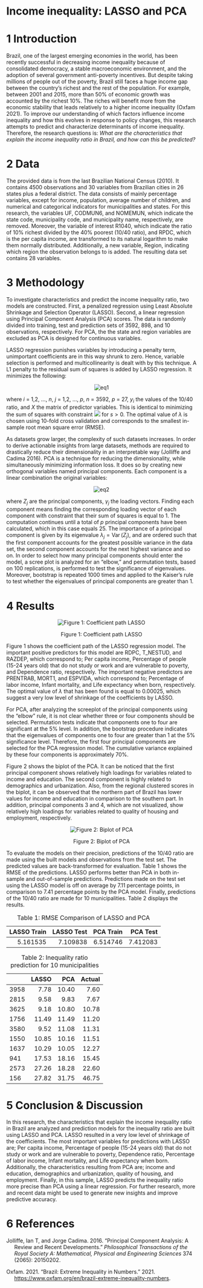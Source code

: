 # Income inequality: LASSO and PCA

# 1 Introduction

Brazil, one of the largest emerging economies in the world, has been
recently successful in decreasing income inequality because of
consolidated democracy, a stable macroeconomic environment, and the
adoption of several government anti-poverty incentives. But despite
taking millions of people out of the poverty, Brazil still faces a huge
income gap between the country’s richest and the rest of the population.
For example, between 2001 and 2015, more than 50% of economic growth was
accounted by the richest 10%. The riches will benefit more from the
economic stability that leads relatively to a higher income inequality
(Oxfam 2021). To improve our understanding of which factors influence
income inequality and how this evolves in response to policy changes,
this research attempts to predict and characterize determinants of
income inequality. Therefore, the research questions is: *What are the
characteristics that explain the income inequality ratio in Brazil, and
how can this be predicted?*

# 2 Data

The provided data is from the last Brazilian National Census (2010). It
contains 4500 observations and 30 variables from Brazilian cities in 26
states plus a federal district. The data consists of mainly percentage
variables, except for income, population, average number of children,
and numerical and categorical indicators for municipalities and states.
For this research, the variables UF, CODMUN6, and NOMEMUN, which
indicate the state code, municipality code, and municipality name,
respectively, are removed. Moreover, the variable of interest R1040,
which indicate the ratio of 10% richest divided by the 40% poorest
(10/40 ratio), and RPDC, which is the per capita income, are transformed
to its natural logarithm to make them normally distributed.
Additionally, a new variable, Region, indicating which region the
observation belongs to is added. The resulting data set contains 28
variables.

# 3 Methodology

To investigate characteristics and predict the income inequality ratio,
two models are constructed. First, a penalized regression using Least
Absolute Shrinkage and Selection Operator (LASSO). Second, a linear
regression using Principal Component Analysis (PCA) scores. The data is
randomly divided into training, test and prediction sets of 3592, 898,
and 10 observations, respectively. For PCA, the the state and region
variables are excluded as PCA is designed for continuous variables.

LASSO regression punishes variables by introducing a penalty term,
unimportant coefficients are in this way shrunk to zero. Hence, variable
selection is performed and multicollinearity is dealt with by this
technique. A L1 penalty to the residual sum of squares is added by LASSO
regression. It minimizes the following:

<div class="figure" style="text-align: center">

<img src="brazilconsensus_files/figure-markdown_github/lassonotat.gif" alt="eq1"  />

</div>

where *i* = 1,2, …, *n*, *j* = 1,2, …, *p*, *n* = 3592, *p* = 27,
*y*<sub>*i*</sub> the values of the 10/40 ratio, and *X* the matrix of
predictor variables. This is identical to minimizing the sum of squares
with constraint <img src="brazilconsensus_files/figure-markdown_github/constraint.gif"/> 
for *s* \> 0. The optimal value of *λ* is chosen using 10-fold cross
validation and corresponds to the smallest in-sample root mean square
error (RMSE).

As datasets grow larger, the complexity of such datasets increases. In
order to derive actionable insights from large datasets, methods are
required to drastically reduce their dimensionality in an interpretable
way (Jolliffe and Cadima 2016). PCA is a technique for reducing the
dimensionality, while simultaneously minimizing information loss. It
does so by creating new orthogonal variables named principal components.
Each component is a linear combination the original variables:

<div class="figure" style="text-align: center">

 <img src="brazilconsensus_files/figure-markdown_github/Zj.gif" alt="eq2"  />

</div>

where *Z*<sub>*j*</sub> are the principal components, *γ*<sub>*j*</sub>
the loading vectors. Finding each component means finding the
corresponding loading vector of each component with constraint that
their sum of squares is equal to 1. The computation continues until a
total of *p* principal components have been calculated, which in this
case equals 25. The importance of a principal component is given by its
eigenvalue *λ*<sub>*j*</sub> = Var (*Z*<sub>*j*</sub>), and are ordered
such that the first component accounts for the greatest possible
variance in the data set, the second component accounts for the next
highest variance and so on. In order to select how many principal
components should enter the model, a scree plot is analyzed for an
“elbow,” and permutation tests, based on 100 replications, is performed
to test the significance of eigenvalues. Moreover, bootstrap is repeated
1000 times and applied to the Kaiser’s rule to test whether the
eigenvalues of principal components are greater than 1.

# 4 Results

<div class="figure" style="text-align: center">

<img src="brazilconsensus_files/figure-markdown_github/lasso-1.png" alt="Figure 1: Coefficient path LASSO"  />
<p class="caption">
Figure 1: Coefficient path LASSO
</p>

</div>

Figure 1 shows the coefficient path of the LASSO regression model. The
important positive predictors for this model are RDPC, T_NESTUD, and
RAZDEP, which correspond to; Per capita income, Percentage of people
(15-24 years old) that do not study or work and are vulnerable to
poverty, and Dependence ratio, respectively. The important negative
predictors are PRENTRAB, MORT1, and ESPVIDA, which correspond to;
Percentage of labor income, Infant mortality, and Life expectancy when
born, respectively. The optimal value of *λ* that has been found is
equal to 0.00025, which suggest a very low level of shrinkage of the
coefficients by LASSO.

For PCA, after analyzing the screeplot of the principal components using
the “elbow” rule, it is not clear whether three or four components
should be selected. Permutation tests indicate that components one to
four are significant at the 5% level. In addition, the bootstrap
procedure indicates that the eigenvalues of components one to four are
greater than 1 at the 5% significance level. Therefore, the first four
principal components are selected for the PCA regression model. The
cumulative variance explained by these four components is approximately
70%.

Figure 2 shows the biplot of the PCA. It can be noticed that the first
principal component shows relatively high loadings for variables related
to income and education. The second component is highly related to
demographics and urbanization. Also, from the regional clustered scores
in the biplot, it can be observed that the northern part of Brazil has
lower values for income and education in comparison to the southern
part. In addition, principal components 3 and 4, which are not
visualized, show relatively high loadings for variables related to
quality of housing and employment, respectively.

<div class="figure" style="text-align: center">

<img src="brazilconsensus_files/figure-markdown_github/biplot-1.png" alt="Figure 2: Biplot of PCA"  />
<p class="caption">
Figure 2: Biplot of PCA
</p>

</div>

To evaluate the models on their precision, predictions of the 10/40
ratio are made using the built models and observations from the test
set. The predicted values are back-transformed for evaluation. Table 1
shows the RMSE of the predictions. LASSO performs better than PCA in
both in-sample and out-of-sample predictions. Predictions made on the
test set using the LASSO model is off on average by 7.11 percentage
points, in comparison to 7.41 percentage points by the PCA model.
Finally, predictions of the 10/40 ratio are made for 10 municipalities.
Table 2 displays the results.

<table class="table" style="margin-left: auto; margin-right: auto;">
<caption>
Table 1: RMSE Comparison of LASSO and PCA
</caption>
<thead>
<tr>
<th style="text-align:right;">
LASSO Train
</th>
<th style="text-align:right;">
LASSO Test
</th>
<th style="text-align:right;">
PCA Train
</th>
<th style="text-align:right;">
PCA Test
</th>
</tr>
</thead>
<tbody>
<tr>
<td style="text-align:right;">
5.161535
</td>
<td style="text-align:right;">
7.109838
</td>
<td style="text-align:right;">
6.514746
</td>
<td style="text-align:right;">
7.412083
</td>
</tr>
</tbody>
</table>
<table class="table" style="margin-left: auto; margin-right: auto;">
<caption>
Table 2: Inequality ratio prediction for 10 municipalities
</caption>
<thead>
<tr>
<th style="text-align:left;">
</th>
<th style="text-align:right;">
LASSO
</th>
<th style="text-align:right;">
PCA
</th>
<th style="text-align:right;">
Actual
</th>
</tr>
</thead>
<tbody>
<tr>
<td style="text-align:left;">
3958
</td>
<td style="text-align:right;">
7.78
</td>
<td style="text-align:right;">
10.40
</td>
<td style="text-align:right;">
7.60
</td>
</tr>
<tr>
<td style="text-align:left;">
2815
</td>
<td style="text-align:right;">
9.58
</td>
<td style="text-align:right;">
9.83
</td>
<td style="text-align:right;">
7.67
</td>
</tr>
<tr>
<td style="text-align:left;">
3625
</td>
<td style="text-align:right;">
9.18
</td>
<td style="text-align:right;">
10.80
</td>
<td style="text-align:right;">
10.78
</td>
</tr>
<tr>
<td style="text-align:left;">
1756
</td>
<td style="text-align:right;">
11.49
</td>
<td style="text-align:right;">
11.49
</td>
<td style="text-align:right;">
11.20
</td>
</tr>
<tr>
<td style="text-align:left;">
3580
</td>
<td style="text-align:right;">
9.52
</td>
<td style="text-align:right;">
11.08
</td>
<td style="text-align:right;">
11.31
</td>
</tr>
<tr>
<td style="text-align:left;">
1550
</td>
<td style="text-align:right;">
10.85
</td>
<td style="text-align:right;">
10.16
</td>
<td style="text-align:right;">
11.51
</td>
</tr>
<tr>
<td style="text-align:left;">
1637
</td>
<td style="text-align:right;">
10.29
</td>
<td style="text-align:right;">
10.05
</td>
<td style="text-align:right;">
12.27
</td>
</tr>
<tr>
<td style="text-align:left;">
941
</td>
<td style="text-align:right;">
17.53
</td>
<td style="text-align:right;">
18.16
</td>
<td style="text-align:right;">
15.45
</td>
</tr>
<tr>
<td style="text-align:left;">
2573
</td>
<td style="text-align:right;">
27.26
</td>
<td style="text-align:right;">
18.28
</td>
<td style="text-align:right;">
22.60
</td>
</tr>
<tr>
<td style="text-align:left;">
156
</td>
<td style="text-align:right;">
27.82
</td>
<td style="text-align:right;">
31.75
</td>
<td style="text-align:right;">
46.75
</td>
</tr>
</tbody>
</table>

# 5 Conclusion & Discussion

In this research, the characteristics that explain the income inequality
ratio in Brazil are analyzed and prediction models for the inequality
ratio are built using LASSO and PCA. LASSO resulted in a very low level
of shrinkage of the coefficients. The most important variables for
predictions with LASSO are; Per capita income, Percentage of people
(15-24 years old) that do not study or work and are vulnerable to
poverty, Dependence ratio, Percentage of labor income, Infant mortality,
and Life expectancy when born. Additionally, the characteristics
resulting from PCA are; income and education, demographics and
urbanization, quality of housing, and employment. Finally, in this
sample, LASSO predicts the inequality ratio more precise than PCA using
a linear regression. For further research, more and recent data might be
used to generate new insights and improve predictive accuracy.

# 6 References

<div id="refs" class="references csl-bib-body hanging-indent">

<div id="ref-jolliffe2016principal" class="csl-entry">

Jolliffe, Ian T, and Jorge Cadima. 2016. “Principal Component Analysis:
A Review and Recent Developments.” *Philosophical Transactions of the
Royal Society A: Mathematical, Physical and Engineering Sciences* 374
(2065): 20150202.

</div>

<div id="ref-oxfam" class="csl-entry">

Oxfam. 2021. “Brazil: Extreme Inequality in Numbers.” 2021.
<https://www.oxfam.org/en/brazil-extreme-inequality-numbers>.

</div>

</div>
